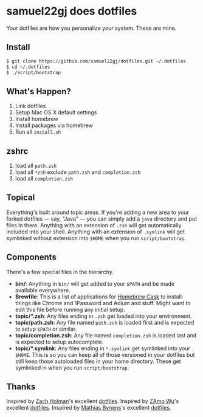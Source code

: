 # samuel22gj does dotfiles

Your dotfiles are how you personalize your system. These are mine.

## Install

```sh
$ git clone https://github.com/samuel22gj/dotfiles.git ~/.dotfiles
$ cd ~/.dotfiles
$ ./script/bootstrap
```

## What's Happen?

1. Link dotfiles
2. Setup Mac OS X default settings
3. Install homebrew
4. Install packages via homebrew
5. Run all `install.sh`

## zshrc

1. load all `path.zsh`
2. load all `*zsh` exclude `path.zsh` and `completion.zsh`
3. load all `completion.zsh`

## Topical

Everything's built around topic areas. If you're adding a new area to your
forked dotfiles — say, "Java" — you can simply add a `java` directory and put
files in there. Anything with an extension of `.zsh` will get automatically
included into your shell. Anything with an extension of `.symlink` will get
symlinked without extension into `$HOME` when you run `script/bootstrap`.

## Components

There's a few special files in the hierarchy.

- **bin/**: Anything in `bin/` will get added to your `$PATH` and be made
  available everywhere.
- **Brewfile**: This is a list of applications for [Homebrew Cask](http://caskroom.io) to install: things like Chrome and 1Password and Adium and stuff. Might want to edit this file before running any initial setup.
- **topic/\*.zsh**: Any files ending in `.zsh` get loaded into your
  environment.
- **topic/path.zsh**: Any file named `path.zsh` is loaded first and is
  expected to setup `$PATH` or similar.
- **topic/completion.zsh**: Any file named `completion.zsh` is loaded
  last and is expected to setup autocomplete.
- **topic/\*.symlink**: Any files ending in `*.symlink` get symlinked into
  your `$HOME`. This is so you can keep all of those versioned in your dotfiles
  but still keep those autoloaded files in your home directory. These get
  symlinked in when you run `script/bootstrap`.

## Thanks

Inspired by [Zach Holman](http://github.com/holman)'s excellent [dotfiles](http://github.com/holman/dotfiles).
Inspired by [ZAmo Wu](http://github.com/holman)'s excellent [dotfiles](https://github.com/amowu/dotfiles).
Inspired by [Mathias Bynens](http://github.com/holman)'s excellent [dotfiles](https://github.com/mathiasbynens/dotfiles).

